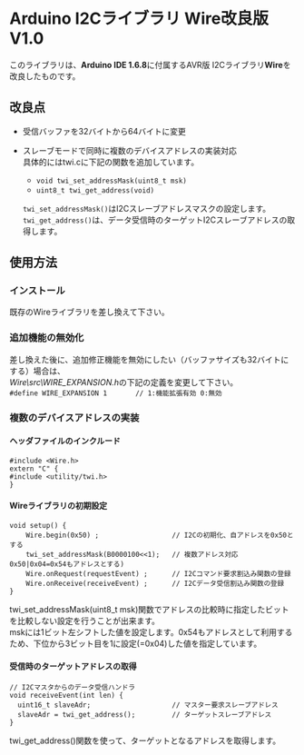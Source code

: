 # Arduino I2Cライブラリ Wire改良版　V1.0

このライブラリは、**Arduino IDE 1.6.8**に付属するAVR版 I2Cライブラリ**Wire**を改良したものです。


## 改良点
* 受信バッファを32バイトから64バイトに変更
* スレーブモードで同時に複数のデバイスアドレスの実装対応  
  具体的にはtwi.cに下記の関数を追加しています。  
  * `void twi_set_addressMask(uint8_t msk)`  
  * `uint8_t twi_get_address(void)`  
  
  `twi_set_addressMask()`はI2Cスレーブアドレスマスクの設定します。  
  `twi_get_address()`は、データ受信時のターゲットI2Cスレーブアドレスの取得します。  
  
  

## 使用方法
### インストール
既存のWireライブラリを差し換えて下さい。

### 追加機能の無効化
差し換えた後に、追加修正機能を無効にしたい（バッファサイズも32バイトにする）場合は、  
*Wire\src\WIRE_EXPANSION.h*の下記の定義を変更して下さい。  
`#define WIRE_EXPANSION 1		// 1:機能拡張有効 0:無効`

### 複数のデバイスアドレスの実装
#### ヘッダファイルのインクルード
    #include <Wire.h>
    extern "C" {
    #include <utility/twi.h>
    }

#### Wireライブラリの初期設定
    void setup() {
        Wire.begin(0x50) ;                  // I2Cの初期化、自アドレスを0x50とする
        twi_set_addressMask(B0000100<<1);   // 複数アドレス対応 0x50|0x04=0x54もアドレスとする)
        Wire.onRequest(requestEvent) ;      // I2Cコマンド要求割込み関数の登録
        Wire.onReceive(receiveEvent) ;      // I2Cデータ受信割込み関数の登録
    }

twi_set_addressMask(uint8_t msk)関数でアドレスの比較時に指定したビットを比較しない設定を行うことが出来ます。  
mskには1ビット左シフトした値を設定します。0x54もアドレスとして利用するため、下位から3ビット目を1に設定(=0x04)した値を指定しています。

#### 受信時のターゲットアドレスの取得

    // I2Cマスタからのデータ受信ハンドラ
    void receiveEvent(int len) {
      uint16_t slaveAdr;                    // マスター要求スレーブアドレス
      slaveAdr = twi_get_address();         // ターゲットスレーブアドレス
    }

 twi_get_address()関数を使って、ターゲットとなるアドレスを取得します。
 
 

